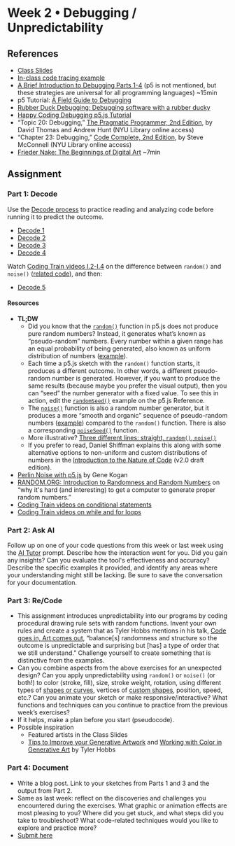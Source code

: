 # Week 2 • Debugging / Unpredictability

## References

- [Class
  Slides](https://drive.google.com/drive/folders/1iH0ERUaMkSCn_7A9F4bnBWwMHJmu04ak?usp=sharing)
- [In-class code tracing
  example](https://editor.p5js.org/enickles/sketches/BYxH62qMr)
- [A Brief Introduction to Debugging Parts
  1-4](https://vimeo.com/channels/debugging) (p5 is not mentioned, but these
  strategies are universal for all programming languages) ~15min
- p5 Tutorial: [A Field Guide to
  Debugging](https://p5js.org/learn/debugging.html)
- [Rubber Duck Debugging: Debugging software with a rubber
  ducky](https://rubberduckdebugging.com/)
- [Happy Coding Debugging p5.js
  Tutorial](https://happycoding.io/tutorials/p5js/debugging)
- “Topic 20: Debugging,” [The Pragmatic Programmer, 2nd
  Edition](https://bobcat.library.nyu.edu/primo-explore/fulldisplay?docid=nyu_aleph006843771&context=L&vid=NYU&lang=en_US&search_scope=all&adaptor=Local%20Search%20Engine&tab=all&query=any,contains,pragmatic%20programmer&sortby=rank&mode=basic),
  by David Thomas and Andrew Hunt (NYU Library online access)
- “Chapter 23: Debugging,” [Code Complete, 2nd
  Edition](https://bobcat.library.nyu.edu/primo-explore/fulldisplay?docid=nyu_aleph005835845&context=L&vid=NYU&lang=en_US&search_scope=all&adaptor=Local%20Search%20Engine&isFrbr=true&tab=all&query=any,contains,code%20complete&sortby=date&facet=frbrgroupid,include,1147872474&offset=0),
  by Steve McConnell (NYU Library online access)
- [Frieder Nake: The Beginnings of Digital Art](https://vimeo.com/645548103)
  ~7min

## Assignment

### Part 1: Decode

Use the [Decode process](https://github.com/ellennickles/code-your-way-s24/blob/main/decode.md) to practice reading and analyzing code before running it to predict the outcome.

- [Decode
  1](https://github.com/ellennickles/code-your-way-s24/blob/main/week2/decode1.js)
- [Decode
  2](https://github.com/ellennickles/code-your-way-s24/blob/main/week2/decode2.js)
- [Decode
  3](https://github.com/ellennickles/code-your-way-s24/blob/main/week2/decode3.js)
- [Decode
  4](https://github.com/ellennickles/code-your-way-s24/blob/main/week2/decode4.js)

Watch [Coding Train videos
I.2-I.4](https://www.youtube.com/watch?v=Qf4dIN99e2w&list=PLRqwX-V7Uu6bgPNQAdxQZpJuJCjeOr7VD)
on the difference between `random()` and `noise()` ([related
code](https://editor.p5js.org/codingtrain/collections/qTyT_RX11)), and then:

- [Decode
  5](https://github.com/ellennickles/code-your-way-s24/blob/main/week2/decode5.js)

#### Resources

- **TL;DW**
  - Did you know that the [`random()`](https://p5js.org/reference/#/p5/random)
    function in p5.js does not produce pure random numbers? Instead, it
    generates what’s known as “pseudo-random” numbers. Every number within a
    given range has an equal probability of being generated, also known as
    uniform distribution of numbers
    ([example](https://editor.p5js.org/enickles/sketches/dC50tsWAF)).
  - Each time a p5.js sketch with the `random()` function starts, it produces a
    different outcome. In other words, a different pseudo-random number is
    generated. However, if you want to produce the same results (because maybe
    you prefer the visual output), then you can “seed” the number generator with
    a fixed value. To see this in action, edit the
    [`randomSeed()`](https://p5js.org/reference/#/p5/randomSeed) example on the
    p5.js Reference.
  - The [`noise()`](https://p5js.org/reference/#/p5/noise) function is also a
    random number generator, but it produces a more “smooth and organic”
    sequence of pseudo-random numbers
    ([example](https://editor.p5js.org/enickles/sketches/HvjK-H9sw)) compared to
    the `random()` function. There is also a corresponding
    [`noiseSeed()`](https://p5js.org/reference/#/p5/noiseSeed) function.
  - More illustrative? [Three different lines: straight, `random()`,
    `noise()`](https://editor.p5js.org/enickles/sketches/8zBZe9DuZ)
  - If you prefer to read, Daniel Shiffman explains this along with some
    alternative options to non-uniform and custom distributions of numbers in
    the [Introduction to the Nature of
    Code](https://drive.google.com/file/d/1G_16tPKByN9ya6l2Ws58X-OJK1yex9IX/view)
    (v2.0 draft edition).
- [Perlin Noise with p5.js](http://genekogan.com/code/p5js-perlin-noise/) by
  Gene Kogan
- [RANDOM.ORG: Introduction to Randomness and Random
  Numbers](https://www.random.org/randomness/) on “why it's hard (and
  interesting) to get a computer to generate proper random numbers.”
- [Coding Train videos on conditional
  statements](https://thecodingtrain.com/tracks/code-programming-with-p5-js/code/3-conditionals/1-conditionals)
- [Coding Train videos on while and for
  loops](https://thecodingtrain.com/tracks/code-programming-with-p5-js/code/4-loops/1-while-for)

### Part 2: Ask AI

Follow up on one of your code questions from this week or last week using the
[AI
Tutor](https://github.com/ellennickles/code-your-way-s24/blob/main/ai-assisted-learning.md#ai-as-tutor)
prompt. Describe how the interaction went for you. Did you gain any insights?
Can you evaluate the tool's effectiveness and accuracy? Describe the
specific examples it provided, and identify any areas where your understanding
might still be lacking. Be sure to save the conversation for your documentation.

### Part 3: Re/Code

- This assignment introduces unpredictability into our programs by
  coding procedural drawing rule sets with random functions. Invent your own
  rules and create a system that as Tyler Hobbs mentions in his talk, [Code goes
  in, Art comes out](https://www.youtube.com/watch?v=LBpqoj2nOQo), “balance[s]
  randomness and structure so the outcome is unpredictable and surprising but
  [has] a type of order that we still understand.” Challenge yourself to create
  something that is distinctive from the examples.
- Can you combine aspects from the above exercises for an unexpected design? Can
  you apply unpredictability using `random()` or `noise()` (or both!) to color
  (stroke, fill), size, stroke weight, rotation, using different types of
  [shapes or curves](https://p5js.org/reference/#group-Shape), vertices of
  [custom shapes](https://p5js.org/reference/#/p5/vertex), position, speed,
  etc.? Can you animate your sketch or make  responsive/interactive? What
  functions and techniques can you continue to practice from the previous week’s exercises?
- If it helps, make a plan before you start (pseudocode).
- Possible inspiration
  - Featured artists in the Class Slides
  - [Tips to Improve your Generative
    Artwork](https://tylerxhobbs.com/essays/2018/tips-to-improve-your-generative-artwork)
    and [Working with Color in Generative
    Art](https://tylerxhobbs.com/essays/2016/working-with-color-in-generative-art)
    by Tyler Hobbs

### Part 4: Document

- Write a blog post. Link to your sketches from Parts 1 and 3 and the output
  from Part 2.
- Same as last week: reflect on the discoveries and challenges you encountered
  during the exercises. What graphic or animation effects are most pleasing to
  you? Where did you get stuck, and what steps did you take to troubleshoot?
  What code-related techniques would you like to explore and practice more?
- [Submit here](https://forms.gle/ec4VxRgt8CtAjDGU7)
